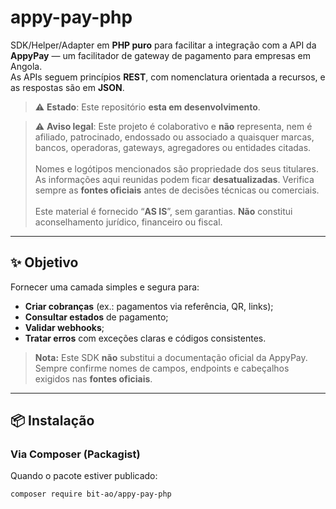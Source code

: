 # appy-pay-php

SDK/Helper/Adapter em **PHP puro** para facilitar a integração com a API da **AppyPay** — um facilitador de gateway de pagamento para empresas em Angola.  
As APIs seguem princípios **REST**, com nomenclatura orientada a recursos, e as respostas são em **JSON**.

> ⚠️ **Estado**: Este repositório **esta em desenvolvimento**.

> ⚠️ **Aviso legal**: Este projeto é colaborativo e **não** representa, nem é afiliado, patrocinado, endossado ou associado a quaisquer marcas, bancos, operadoras, gateways, agregadores ou entidades citadas.  
<br>Nomes e logótipos mencionados são propriedade dos seus titulares.
As informações aqui reunidas podem ficar **desatualizadas**. Verifica sempre as **fontes oficiais** antes de decisões técnicas ou comerciais.  
<br> Este material é fornecido “**AS IS**”, sem garantias. **Não** constitui aconselhamento jurídico, financeiro ou fiscal.

---

## ✨ Objetivo

Fornecer uma camada simples e segura para:
- **Criar cobranças** (ex.: pagamentos via referência, QR, links);
- **Consultar estados** de pagamento;
- **Validar webhooks**;
- **Tratar erros** com exceções claras e códigos consistentes.

> **Nota:** Este SDK **não** substitui a documentação oficial da AppyPay. Sempre confirme nomes de campos, endpoints e cabeçalhos exigidos nas **fontes oficiais**.

---

## 📦 Instalação

### Via Composer (Packagist)
Quando o pacote estiver publicado:
```bash
composer require bit-ao/appy-pay-php
